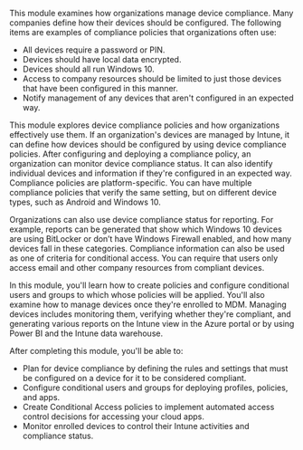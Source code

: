 This module examines how organizations manage device compliance. Many companies define how their devices should be configured. The following items are examples of compliance policies that organizations often use:

 -  All devices require a password or PIN.
 -  Devices should have local data encrypted.
 -  Devices should all run Windows 10.
 -  Access to company resources should be limited to just those devices that have been configured in this manner.
 -  Notify management of any devices that aren't configured in an expected way.

This module explores device compliance policies and how organizations effectively use them. If an organization's devices are managed by Intune, it can define how devices should be configured by using device compliance policies. After configuring and deploying a compliance policy, an organization can monitor device compliance status. It can also identify individual devices and information if they're configured in an expected way. Compliance policies are platform-specific. You can have multiple compliance policies that verify the same setting, but on different device types, such as Android and Windows 10.

Organizations can also use device compliance status for reporting. For example, reports can be generated that show which Windows 10 devices are using BitLocker or don’t have Windows Firewall enabled, and how many devices fall in these categories. Compliance information can also be used as one of criteria for conditional access. You can require that users only access email and other company resources from compliant devices.

In this module, you'll learn how to create policies and configure conditional users and groups to which whose policies will be applied. You'll also examine how to manage devices once they're enrolled to MDM. Managing devices includes monitoring them, verifying whether they're compliant, and generating various reports on the Intune view in the Azure portal or by using Power BI and the Intune data warehouse.

After completing this module, you'll be able to:

 -  Plan for device compliance by defining the rules and settings that must be configured on a device for it to be considered compliant.
 -  Configure conditional users and groups for deploying profiles, policies, and apps.
 -  Create Conditional Access policies to implement automated access control decisions for accessing your cloud apps.
 -  Monitor enrolled devices to control their Intune activities and compliance status.